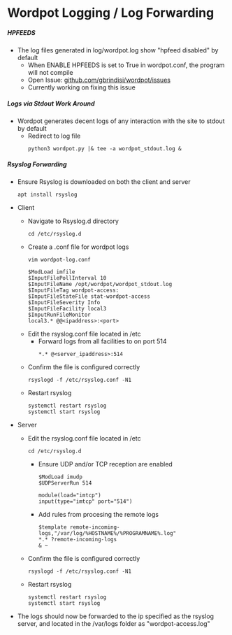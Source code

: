 # Wordpot Logging / Log Forwarding

##### HPFEEDS
- The log files generated in log/wordpot.log show "hpfeed disabled" by default
    - When ENABLE HPFEEDS is set to True in wordpot.conf, the program will not compile
    - Open Issue: [github.com/gbrindisi/wordpot/issues](https://github.com/gbrindisi/wordpot/issues)
    - Currently working on fixing this issue

##### Logs via Stdout Work Around
- Wordpot generates decent logs of any interaction with the site to stdout by default
    - Redirect to log file
         ```
         python3 wordpot.py |& tee -a wordpot_stdout.log &
         ```
##### Rsyslog Forwarding

- Ensure Rsyslog is downloaded on both the client and server
    ```
    apt install rsyslog
    ```
    
- Client
    - Navigate to Rsyslog.d directory    
        ```
        cd /etc/rsyslog.d
        ```
    - Create a .conf file for wordpot logs 
        ```
        vim wordpot-log.conf
        ```
        ```
        $ModLoad imfile
        $InputFilePollInterval 10
        $InputFileName /opt/wordpot/wordpot_stdout.log
        $InputFileTag wordpot-access:
        $InputFileStateFile stat-wordpot-access
        $InputFileSeverity Info
        $InputFileFacility local3
        $InputRunFileMonitor
        local3.* @@<ipaddress>:<port>
        ```
    - Edit the rsyslog.conf file located in /etc
        - Forward logs from all facilities to <ip> on port 514
            ```
            *.* @<server_ipaddress>:514
            ```
   - Confirm the file is configured correctly
        ```
        rsyslogd -f /etc/rsyslog.conf -N1
        ```
    - Restart rsyslog
        ```
        systemctl restart rsyslog
        systemctl start rsyslog
        ```


 - Server
    - Edit the rsyslog.conf file located in /etc    
        ```
        cd /etc/rsyslog.d
        ```      
        - Ensure UDP and/or TCP reception are enabled
            ```
            $ModLoad imudp
            $UDPServerRun 514
            
            module(load="imtcp")
            input(type="imtcp" port="514")
            ```   
        - Add rules from procesing the remote logs
            ```
            $template remote-incoming-logs,"/var/log/%HOSTNAME%/%PROGRAMNAME%.log"
            *.* ?remote-incoming-logs
            & ~
            ```   
    - Confirm the file is configured correctly
        ```
        rsyslogd -f /etc/rsyslog.conf -N1
        ```
    - Restart rsyslog
        ```
        systemctl restart rsyslog
        systemctl start rsyslog
        ```   
- The logs should now be forwarded to the ip specified as the rsyslog server, and located in the /var/logs folder as "wordpot-access.log"
